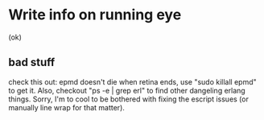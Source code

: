 # Write info on running eye
(ok)

## bad stuff
check this out: epmd doesn't die when retina ends, use "sudo killall epmd" to get it. Also, checkout "ps -e | grep erl" to find other dangeling erlang things. Sorry, I'm to cool to be bothered with fixing the escript issues (or manually line wrap for that matter).
